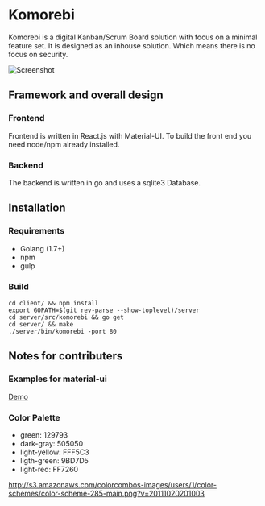 # Komorebi

Komorebi is a digital Kanban/Scrum Board solution with focus on a minimal
feature set. It is designed as an inhouse solution. Which means there is no
focus on security.

![Screenshot](https://raw.github.com/mafigit/komorebi/master/screenshot.png)

## Framework and overall design

### Frontend
Frontend is written in React.js with Material-UI.
To build the front end you need node/npm already installed.

### Backend
The backend is written in go and uses a sqlite3 Database.


## Installation

### Requirements
- Golang (1.7+)
- npm
- gulp

### Build
```
cd client/ && npm install
export GOPATH=$(git rev-parse --show-toplevel)/server
cd server/src/komorebi && go get
cd server/ && make
./server/bin/komorebi -port 80
```


## Notes for contributers

### Examples for material-ui
[Demo](http://www.material-ui.com/#/components/app-bar)

### Color Palette
   * green: 129793
   * dark-gray: 505050
   * light-yellow: FFF5C3
   * ligth-green: 9BD7D5
   * light-red: FF7260

http://s3.amazonaws.com/colorcombos-images/users/1/color-schemes/color-scheme-285-main.png?v=20111020201003
